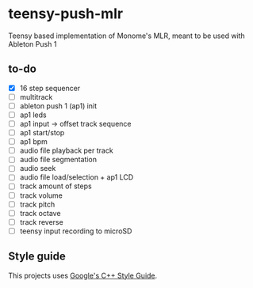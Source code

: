 # teensy-push-mlr
Teensy based implementation of Monome's MLR, meant to be used with Ableton Push 1


## to-do
- [x] 16 step sequencer
- [ ] multitrack
- [ ] ableton push 1 (ap1) init
- [ ] ap1 leds
- [ ] ap1 input -> offset track sequence
- [ ] ap1 start/stop
- [ ] ap1 bpm
- [ ] audio file playback per track
- [ ] audio file segmentation
- [ ] audio seek
- [ ] audio file load/selection + ap1 LCD
- [ ] track amount of steps
- [ ] track volume
- [ ] track pitch
- [ ] track octave
- [ ] track reverse
- [ ] teensy input recording to microSD

## Style guide
This projects uses [Google's C++ Style Guide](https://google.github.io/styleguide/cppguide.html).
